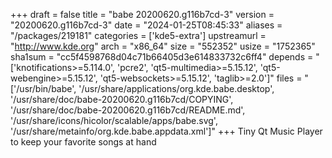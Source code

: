 +++
draft = false
title = "babe 20200620.g116b7cd-3"
version = "20200620.g116b7cd-3"
date = "2024-01-25T08:45:33"
aliases = "/packages/219181"
categories = ['kde5-extra']
upstreamurl = "http://www.kde.org"
arch = "x86_64"
size = "552352"
usize = "1752365"
sha1sum = "cc5f4598768d04c71b66405d3e614833732c6ff4"
depends = "['knotifications>=5.114.0', 'pcre2', 'qt5-multimedia>=5.15.12', 'qt5-webengine>=5.15.12', 'qt5-websockets>=5.15.12', 'taglib>=2.0']"
files = "['/usr/bin/babe', '/usr/share/applications/org.kde.babe.desktop', '/usr/share/doc/babe-20200620.g116b7cd/COPYING', '/usr/share/doc/babe-20200620.g116b7cd/README.md', '/usr/share/icons/hicolor/scalable/apps/babe.svg', '/usr/share/metainfo/org.kde.babe.appdata.xml']"
+++
Tiny Qt Music Player to keep your favorite songs at hand
